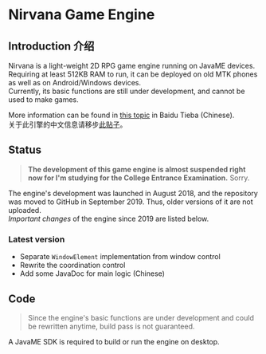 # Nirvana Game Engine

## Introduction 介绍

Nirvana is a light-weight 2D RPG game engine running on JavaME devices. Requiring at least 512KB RAM to run, it can be deployed on old MTK phones as well as on Android/Windows devices.  
Currently, its basic functions are still under development, and cannot be used to make games.

More information can be found in [this topic](https://tieba.baidu.com/p/5905925560) in Baidu Tieba (Chinese).  
关于此引擎的中文信息请移步[此贴子](https://tieba.baidu.com/p/5905925560)。

## Status

> **The development of this game engine is almost suspended right now for I'm studying for the College Entrance Examination.** Sorry.

The engine's development was launched in August 2018, and the repository was moved to GitHub in September 2019. Thus, older versions of it are not uploaded.  
*Important changes* of the engine since 2019 are listed below.

### Latest version
* Separate `WindowElement` implementation from window control
* Rewrite the coordination control
* Add some JavaDoc for main logic (Chinese)

## Code

> Since the engine's basic functions are under development and could be rewritten anytime, build pass is not guaranteed.

A JavaME SDK is required to build or run the engine on desktop.
